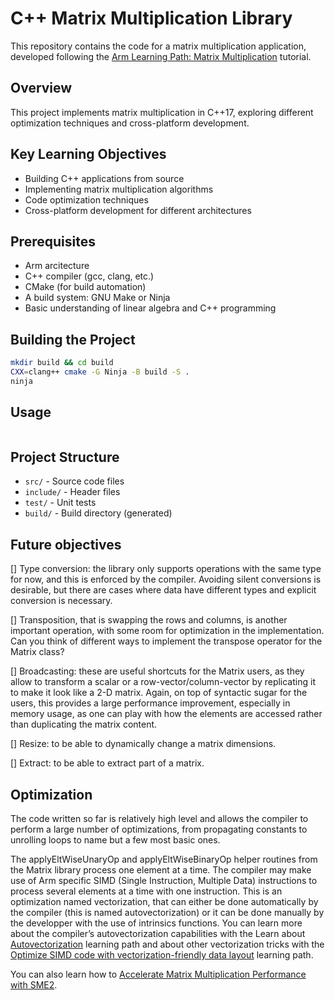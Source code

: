 # C++ Matrix Multiplication Library

This repository contains the code for a matrix multiplication application, developed following the [Arm Learning Path: Matrix Multiplication](https://learn.arm.com/learning-paths/cross-platform/matrix/) tutorial.

## Overview

This project implements matrix multiplication in C++17, exploring different optimization techniques and cross-platform development.

## Key Learning Objectives

- Building C++ applications from source
- Implementing matrix multiplication algorithms
- Code optimization techniques
- Cross-platform development for different architectures

## Prerequisites

- Arm arcitecture
- C++ compiler (gcc, clang, etc.)
- CMake (for build automation)
- A build system: GNU Make or Ninja
- Basic understanding of linear algebra and C++ programming

## Building the Project

```bash
mkdir build && cd build
CXX=clang++ cmake -G Ninja -B build -S .
ninja
```

## Usage

```bash

```

## Project Structure

- `src/` - Source code files
- `include/` - Header files
- `test/` - Unit tests
- `build/` - Build directory (generated)

## Future objectives

[] Type conversion: the library only supports operations with the same type for now, and this is enforced by the compiler. Avoiding silent conversions is desirable, but there are cases where data have different types and explicit conversion is necessary.

[] Transposition, that is swapping the rows and columns, is another important operation, with some room for optimization in the implementation. Can you think of different ways to implement the transpose operator for the Matrix class?

[] Broadcasting: these are useful shortcuts for the Matrix users, as they allow to transform a scalar or a row-vector/column-vector by replicating it to make it look like a 2-D matrix. Again, on top of syntactic sugar for the users, this provides a large performance improvement, especially in memory usage, as one can play with how the elements are accessed rather than duplicating the matrix content.

[] Resize: to be able to dynamically change a matrix dimensions.

[] Extract: to be able to extract part of a matrix.

## Optimization

The code written so far is relatively high level and allows the compiler to perform a large number of optimizations, from propagating constants to unrolling loops to name but a few most basic ones.

The applyEltWiseUnaryOp and applyEltWiseBinaryOp helper routines from the Matrix library process one element at a time. The compiler may make use of Arm specific SIMD (Single Instruction, Multiple Data) instructions to process several elements at a time with one instruction. This is an optimization named vectorization, that can either be done automatically by the compiler (this is named autovectorization) or it can be done manually by the developper with the use of intrinsics functions. You can learn more about the compiler’s autovectorization capabilities with the Learn about [Autovectorization](https://learn.arm.com/learning-paths/cross-platform/loop-reflowing/) learning path and about other vectorization tricks with the [Optimize SIMD code with vectorization-friendly data layout](https://learn.arm.com/learning-paths/cross-platform/vectorization-friendly-data-layout/) learning path.

You can also learn how to [Accelerate Matrix Multiplication Performance with SME2](https://learn.arm.com/learning-paths/cross-platform/multiplying-matrices-with-sme2/).
